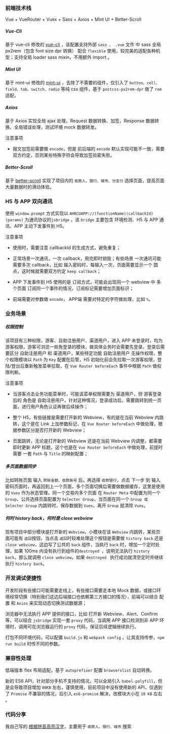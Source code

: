 ### 前端技术栈
Vue + VueRouter + Vuex + Sass + Axios + Mint UI + Better-Scroll


##### Vue-Cli

基于 vue-cli 修改的 [vue-cli](https://github.com/twoer/vue-cli-demo "vue-cli-demo") ，该配置支持外部 `sass 、 .vue`  文件 中 sass 全局 px2rem（包含 font size dpr 转换） 配合 `flexible` 使用，较完美的适配各种机型；支持全局 loader sass mixin，不用额外 import 。

##### Mint UI

基于 mint-ui 修改的 [mint-ui](https://github.com/twoer/mint-ui-rem-dpr/tree/ah-light "mint-ui") ，去除了不需要的组件，仅引入了 `button、cell、field、tab、switch、radio` 等纯 css 组件，基于 `postcss-px2rem-dpr` 做了 `rem` 适配。

##### Axios

基于 Axios 实现全局 ajax 处理，Request 数据转换、加签，Response 数据转换、全局错误处理，测试环境 mock 数据转发。

注意事项

-  报文加签前需要做 `encode`，但是 前后端的 `encode` 默认实现可能不一致，需要双方约定，否则某些特殊字符会导致加签验密失败。


##### Better-Scroll

基于 [better-scroll](https://github.com/ustbhuangyi/better-scroll/blob/master/README_zh-CN.md "better-scroll") 实现了项目内的 `收款人、银行、城市、分支行` 选择页面，提高页面大量数据时的滑动体验。


### H5 与 APP 双向通讯

使用 `window.prompt` 方式实现以 `AHRCUAPP://(functionName)(callbackId)(params)` 为通讯协议的`jsbridge` ，该 `bridge` 主要包含 环境检测、H5 与 APP 通讯、APP 主动下发事件到 H5。

注意事项

-  使用时，需要注意 callbackId 的生成方式，避免重复；

- 正常场景一次通讯，一次 callback，用完即时销毁；有些场景 一次通讯可能需要多次 callback，比如 输入密码时，每输入一次，页面需要显示一个 圆点，这时候就需要双方约定 `keep callback`；

- APP 下发事件到 H5 使用的是 订阅方式，可能会出现同一个 webview 中 多个页面 订阅同一个事件的情况，订阅标记需要增加页面标识；

- 前端需要对参数做  `encode`， APP端 需要对特定的字符做处理，比如 `%`。


### 业务场景

##### 权限控制
该项目有三种权限，游客、自助注册用户、渠道用户，进入 APP 未登录时，均为游客权限，游客可浏览一些免登录的模块，做具体业务时会需要先登录，登录后需要区分 自助注册用户 和 渠道用户，某些特定功能 自助注册用户 无操作权限，整个权限模块以 `Path` 为 `Key` 配置在后管，H5 初始化前会先拉取一次游客权限，登陆/登出后重新触发菜单拉取，在 `Vue Router beforeEach` 事件中根据 `Path` 做权限判断。

注意事项

- 当游客点击业务功能菜单时，可能该菜单权限需要为 渠道用户，但 游客登录后的 角色是 自助注册用户，针对这种情况，登录成功后，需要跳转到统一页面，进行用户角色认证再做后续操作；

- 整个 H5，有些链接是需要打开新的 Webview，有的是在当前 Webview 内跳转，这个是在 Link 上加参数标记，在 `Vue Router beforeEach` 中做处理，根据参数区分是否打开新的 Webview；

- 页面跳转，无论是打开新的 Webview 还是在当前 Webview 内调整，都需要即时更新 APP 标题，这个也是在 `Vue Router beforeEach` 中做处理，前提时需要 一套 `Path` 与 `Title` 的映射配置；


##### 多页面数据同步
比如转账页面 输入 `转账金额、收款账号` 后，再选择 `收款银行`，点击 下一步 到 输入密码页面时，再返回到上一个页面，多个页面切换后需要做数据缓存，这里是使用的 `Vuex` 作为状态管理，同一个交易内多个页面 在 `Router Meta` 中配置为同一个 `Group`，公共选择页面配置为 `Selector Group`，当页面在同一个 `Group 或 Selector Group` 内跳转时，保存数据到 `Vuex`，离开 `Group` 就清除 `Vuex`。

##### 何时 history back，何时是 close webview
现有项目中部分模块是打开新的 `Webview`，小模块在该 `Webview` 内跳转，某些页面可能有 `返回`按钮，当点击 `返回`时较难处理这个按钮是需要做 `history back` 还是 `close webview`，这边写了公共的 `back` 组件，当执行 `back` 时，增加一个定时处理，如果 100ms 内没有执行到组件的`destroyed `，说明无法执行 `history back`，那么就调用 `close webview`，如果 `destroyed ` 执行成功就清空定时并继续执行  `history back`。



### 开发调试便捷性

开发阶段有些接口可能需要走线上，有些接口需要走本地 Mock 数据，或接口环境经常切换（特别我们这边后端接口也依赖第三方接口的情况），前端可以结合 配置 和 `Axios` 来实现动态切换测试数据源；


浏览器中无法执行 APP 提供的接口，比如 打开新 Webview、Alert、Confirm 等，可以结合 `jsbridge` 实现一套 `proxy` 代码，当调用 APP 接口检测到非 APP 环境时，调用可在浏览器运行的 `proxy` 代码，保证后续逻辑继续执行。


打包不同环境代码，可以配置 `build.js` 和 `webpack config` ，让其支持传参，`npm run build` 时传不同的参数。

### 兼容性处理

低端版本 flex 布局适配，基于 `autoprefixer` 配置 `browserslist` 自动转换。


新的 ES6 API，针对部分手机不支持的情况，可以全局引入 `babel-polyfill`，但是会导致项目增加 `80KB` 左右，谨慎使用，目前项目中没有使用新的 API，仅遇到了 `Promise` 不兼容的情况，后引入 `es6-promise` 解决，改模块大小在 `10 KB` 左右 。


### 代码分享

我自己写的 [根据拼音高亮汉字](https://twoer.github.io/search-hanzi-by-pinyin/example/ "根据拼音高亮汉字")，主要用于 `收款人、银行、城市` 搜索















